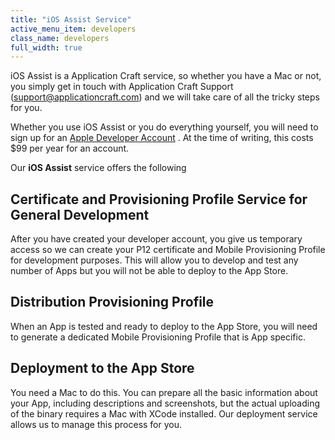 ```yaml
---
title: "iOS Assist Service"
active_menu_item: developers
class_name: developers
full_width: true
---
```



iOS Assist is a Application Craft service, so whether you have a Mac or not, you simply get in touch with Application Craft Support (support@applicationcraft.com) and we will take care of all the tricky steps for you.

Whether you use iOS Assist or you do everything yourself, you will need to sign up for an [Apple Developer Account](https://developer.apple.com) . At the time of writing, this costs $99 per year for an account.

Our **iOS Assist** service offers the following

## Certificate and Provisioning Profile Service for General Development

After you have created your developer account, you give us temporary access so we can create your P12 certificate and Mobile Provisioning Profile for development purposes. This will allow you to develop and test any number of Apps but you will not be able to deploy to the App Store.

## Distribution Provisioning Profile

When an App is tested and ready to deploy to the App Store, you will need to generate a dedicated Mobile Provisioning Profile that is App specific.

## Deployment to the App Store

You need a Mac to do this. You can prepare all the basic information about your App, including descriptions and screenshots, but the actual uploading of the binary requires a Mac with XCode installed. Our deployment service allows us to manage this process for you.

